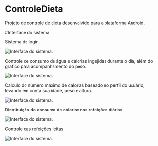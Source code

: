 # ControleDieta

Projeto de controle de dieta desenvolvido para a plataforma Android.

#Interface do sistema

Sistema de login

![Interface do sistema.](https://4.bp.blogspot.com/-tkQIIVLFd8Q/WF_kTj65XyI/AAAAAAAAAqE/bxtYjWCtCRsF8FAllCmPM8KgSyFSgo1rgCLcB/s400/login.png)

Controle de consumo de água e calorias ingejidas durante o dia, além do grafico para acompanhamento do peso.

![Interface do sistema.](https://3.bp.blogspot.com/-s11YUQWGl_g/WF_k9ThEV2I/AAAAAAAAAqI/W8P8u9KgAQsLstwhuSas56JF9eIkl4CQgCLcB/s400/home.png)

Calculo do número máximo de calorias baseado no perfil do usuário, levando em conta sua idade, peso e altura.

![Interface do sistema.](https://1.bp.blogspot.com/-RXvZ2OdbotI/WF_lxvvxR7I/AAAAAAAAAqQ/DLYrVWIyXoslNcEe63msYhCgrPLvviWrQCLcB/s400/perfil.png)

Distribuição do consumo de calorias nas refeições diárias.

![Interface do sistema.](https://3.bp.blogspot.com/-KK6i-RYoQ9I/WF_mWM12j0I/AAAAAAAAAqU/4bD_jjtHRzIbZJm9X8Hlvcr0mUhfDYsgQCLcB/s400/distribuicao-refeicoes.png)

Controle das refeições feitas

![Interface do sistema.](https://4.bp.blogspot.com/-0vDU5-lYL_U/WF_nbv1RuZI/AAAAAAAAAqg/IVaMF7IgmJ4pt1N8tR1z9kT9QjmXHqpTgCLcB/s640/refeicoes.png)
